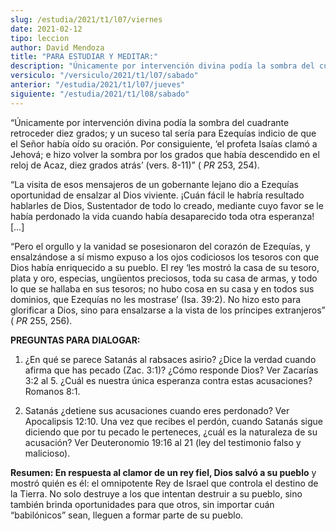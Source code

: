 ```yaml
---
slug: /estudia/2021/t1/l07/viernes
date: 2021-02-12
tipo: leccion
author: David Mendoza
title: "PARA ESTUDIAR Y MEDITAR:"
description: "Únicamente por intervención divina podía la sombra del cuadrante retroceder diez grados; y un suceso tal sería para Ezequías indicio de que el Señor había oído su oración. Por consiguiente, ‘el profeta Isaías clamó a Jehová; e hizo volver la sombra por los grados que había descendido en el reloj de Acaz, diez grados atrás’"
versiculo: "/versiculo/2021/t1/l07/sabado"
anterior: "/estudia/2021/t1/l07/jueves"
siguiente: "/estudia/2021/t1/l08/sabado"
---
```


“Únicamente por intervención divina podía la
sombra del cuadrante retroceder diez grados; y un suceso tal
sería para Ezequías indicio de que el Señor había
oído su oración. Por consiguiente, ‘el profeta
Isaías clamó a Jehová; e hizo volver la sombra por los
grados que había descendido en el reloj de Acaz, diez grados
atrás’ (vers. 8-11)” ( _PR_ 253, 254).


“La visita de esos mensajeros de un gobernante lejano dio a
Ezequías oportunidad de ensalzar al Dios viviente.
¡Cuán fácil le habría resultado hablarles de Dios,
Sustentador de todo lo creado, mediante cuyo favor se le había
perdonado la vida cuando había desaparecido toda otra esperanza!
[…]


“Pero el orgullo y la vanidad se posesionaron del corazón
de Ezequías, y ensalzándose a sí mismo expuso a los
ojos codiciosos los tesoros con que Dios había enriquecido a su
pueblo. El rey ‘les mostró la casa de su tesoro, plata y
oro, especias, ungüentos preciosos, toda su casa de armas, y
todo lo que se hallaba en sus tesoros; no hubo cosa en su casa y en
todos sus dominios, que Ezequías no les mostrase’ (Isa.
39:2). No hizo esto para glorificar a Dios, sino para ensalzarse a la
vista de los príncipes extranjeros” ( _PR_ 255, 256).


**PREGUNTAS PARA DIALOGAR:**

1.  ¿En qué se parece Satanás al rabsaces asirio?
     ¿Dice la verdad cuando afirma que has pecado (Zac. 3:1)?
     ¿Cómo responde Dios? Ver Zacarías 3:2 al 5.
     ¿Cuál es nuestra única esperanza contra estas
     acusaciones? Romanos 8:1.

2.  Satanás ¿detiene sus acusaciones cuando eres perdonado?
     Ver Apocalipsis 12:10. Una vez que recibes el perdón, cuando
     Satanás sigue diciendo que por tu pecado le perteneces,
     ¿cuál es la naturaleza de su acusación? Ver
     Deuteronomio 19:16 al 21 (ley del testimonio falso y malicioso).


**Resumen: En respuesta al clamor de un rey fiel, Dios salvó a
su pueblo** y mostró quién es él: el omnipotente Rey de Israel que
controla el destino de la Tierra. No solo destruye a los que intentan
destruir a su pueblo, sino también brinda oportunidades para que
otros, sin importar cuán “babilónicos” sean,
lleguen a formar parte de su pueblo.
